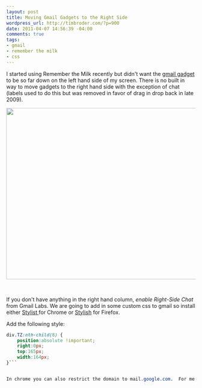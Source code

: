 ```yaml
--- 
layout: post
title: Moving Gmail Gadgets to the Right Side
wordpress_url: http://timbroder.com/?p=900
date: 2011-04-07 14:56:39 -04:00
comments: true
tags: 
- gmail
- remember the milk
- css
---
```

I started using Remember the Milk recently but didn't want the <a href="http://www.rememberthemilk.com/services/gmail/gadget/" target="_blank">gmail gadget</a> to be so far down on the left hand side of my screen. There is no built in way to move gadgets to the right hand side with the exception of chat (labels used to do this but was removed in favor of drag in drop back in late 2009).

<a href="/images/wp-content/uploads/2011/04/gmail_right_widgets.png"><img class="size-full wp-image-901 alignleft" title="gmail_right_widgets" src="/images/wp-content/uploads/2011/04/gmail_right_widgets.png" alt="" width="513" height="455" /></a>

&nbsp;

If you don't have anything in the right hand column, <em>enable Right-Side Chat</em> from Gmail Labs. We are going to add in some custom css to gmail so install either <a href="https://chrome.google.com/extensions/detail/pabfempgigicdjjlccdgnbmeggkbjdhd" target="_blank">Stylist </a>for Chrome or <a href="https://addons.mozilla.org/en-US/firefox/addon/stylish/" target="_blank">Stylish</a> for Firefox.

Add the following style:

``` css
div.TZ:nth-child(8) {
    position:absolute !important;
    right:0px;
    top:165px;
    width:164px;
}```


In chrome you can also restrict the domain to mail.google.com.  For me, the Remember the Milk gadget was the 8th child.  Play with this until it looks right for you. You may also have to play with the "top" element depending on how much room your chat gadget takes up
